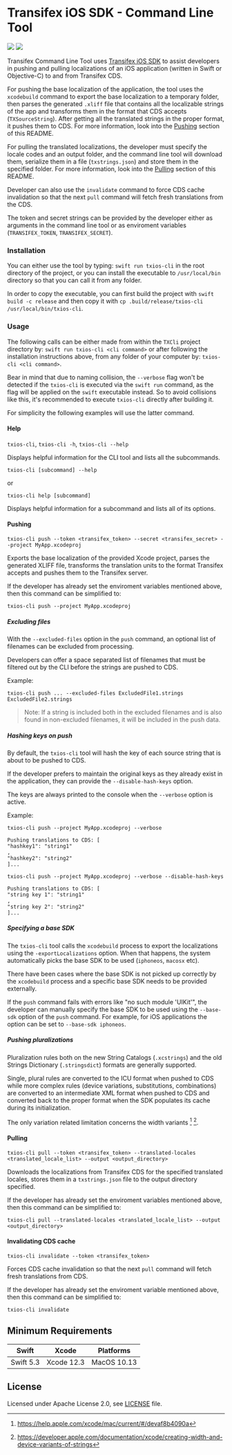 # Transifex iOS SDK - Command Line Tool

<p align="left">
<img src="https://img.shields.io/badge/platforms-macOS-lightgrey.svg">
<img src="https://github.com/transifex/transifex-swift-cli/workflows/CI/badge.svg">
</p>

Transifex Command Line Tool uses [Transifex iOS SDK](https://github.com/transifex/transifex-swift/)
to assist developers in pushing and pulling localizations of an iOS application (written in
Swift or Objective-C) to and from Transifex CDS.

For pushing the base localization of the application, the tool uses the `xcodebuild`
command to export the base localization to a temporary folder, then parses the generated
`.xliff` file that contains all the localizable strings of the app and transforms them in the
format that CDS accepts (`TXSourceString`). After getting all the translated strings in the
proper format, it pushes them to CDS. For more information, look into the
[Pushing](#pushing) section of this README.

For pulling the translated localizations, the developer must specify the locale codes and an
output folder, and the command line tool will download them, serialize them in a file
(`txstrings.json`) and store them in the specified folder. For more information, look into
the [Pulling](#pulling) section of this README.

Developer can also use the `invalidate` command to force CDS cache invalidation so
that the next `pull` command will fetch fresh translations from the CDS.

The token and secret strings can be provided by the developer either as arguments in the
command line tool or as enviroment variables (`TRANSIFEX_TOKEN`, `TRANSIFEX_SECRET`).

### Installation

You can either use the tool by typing: `swift run txios-cli` in the root directory of
the project, or you can install the executable to `/usr/local/bin` directory so that you can
call it from any folder.

In order to copy the executable, you can first build the project with
`swift build -c release` and then copy it with
`cp .build/release/txios-cli /usr/local/bin/txios-cli`.

### Usage

The following calls can be either made from within the `TXCli` project directory by:
`swift run txios-cli <cli command>`
or after following the installation instructions above,  from any folder of your computer by:
`txios-cli <cli command>`.

Bear in mind that due to naming collision, the `--verbose` flag won't be detected if the
`txios-cli` is executed via the `swift run` command, as the flag will be applied on the
`swift` executable instead. So to avoid collisions like this, it's recommended to execute
`txios-cli` directly after building it.

For simplicity the following examples will use the latter command.

#### Help

`txios-cli`, `txios-cli -h`, `txios-cli --help`

Displays helpful information for the CLI tool and lists all the subcommands.

`txios-cli [subcommand] --help`

or

`txios-cli help [subcommand]`

Displays helpful information for a subcommand and lists all of its options.

#### Pushing

`txios-cli push --token <transifex_token> --secret <transifex_secret> --project MyApp.xcodeproj`

Exports the base localization of the provided Xcode project, parses the generated XLIFF
file, transforms the translation units to the format Transifex accepts and pushes them to
the Transifex server.

If the developer has already set the enviroment variables mentioned above, then this
command can be simplified to:

`txios-cli push --project MyApp.xcodeproj`

##### Excluding files

With the `--excluded-files` option in the `push` command, an optional list of filenames can be excluded from processing.

Developers can offer a space separated list of filenames that must be filtered out by the CLI before the strings are pushed to CDS.

Example:

```
txios-cli push ... --excluded-files ExcludedFile1.strings ExcludedFile2.strings
```

> Note: If a string is included both in the excluded filenames and is also found in non-excluded filenames, it will be included in the push data.

##### Hashing keys on push

By default, the `txios-cli` tool will hash the key of each source string that
is about to be pushed to CDS.

If the developer prefers to maintain the original keys as they already exist in
the application, they can provide the `--disable-hash-keys` option.

The keys are always printed to the console when the `--verbose` option is active.

Example:

`txios-cli push --project MyApp.xcodeproj --verbose`

```
Pushing translations to CDS: [
"hashkey1": "string1"
,
"hashkey2": "string2"
]...
```

`txios-cli push --project MyApp.xcodeproj --verbose --disable-hash-keys`

```
Pushing translations to CDS: [
"string key 1": "string1"
,
"string key 2": "string2"
]...
```

##### Specifying a base SDK

The `txios-cli` tool calls the `xcodebuild` process to export the localizations
using the `-exportLocalizations` option. When that happens, the system automatically
picks the base SDK to be used (`iphoneos`, `macosx` etc).

There have been cases where the base SDK is not picked up correctly by the `xcodebuild`
process and a specific base SDK needs to be provided externally.

If the `push` command fails with errors like "no such module 'UIKit'", the developer
can manually specify the base SDK to be used using the `--base-sdk` option of the `push`
command. For example, for iOS applications the option can be set to `--base-sdk iphoneos`.

##### Pushing pluralizations

Pluralization rules both on the new String Catalogs (`.xcstrings`) and the old Strings
Dictionary (`.stringsdict`) formats are generally supported.

Single, plural rules are converted to the ICU format when pushed to CDS while more
complex rules (device variations, substitutions, combinations) are converted to an
intermediate XML format when pushed to CDS and converted back to the proper format
when the SDK populates its cache during its initialization.

The only variation related limitation concerns the width variants [^1] [^2].

#### Pulling

`txios-cli pull --token <transifex_token> --translated-locales <translated_locale_list> --output <output_directory>`

Downloads the localizations from Transifex CDS for the specified translated locales, stores
them in a `txstrings.json` file to the output directory specified.

If the developer has already set the enviroment variables mentioned above, then this
command can be simplified to:

`txios-cli pull --translated-locales <translated_locale_list> --output <output_directory>`

#### Invalidating CDS cache

`txios-cli invalidate --token <transifex_token>`

Forces CDS cache invalidation so that the next `pull` command will fetch fresh translations
from CDS.

If the developer has already set the enviroment variable mentioned above, then this
command can be simplified to:

`txios-cli invalidate`

## Minimum Requirements

| Swift           | Xcode           | Platforms                                         |
|-----------------|-----------------|---------------------------------------------------|
| Swift 5.3       | Xcode 12.3      | MacOS 10.13  |

## License

Licensed under Apache License 2.0, see [LICENSE](LICENSE) file.

[^1]: https://help.apple.com/xcode/mac/current/#/devaf8b4090a
[^2]: https://developer.apple.com/documentation/xcode/creating-width-and-device-variants-of-strings
